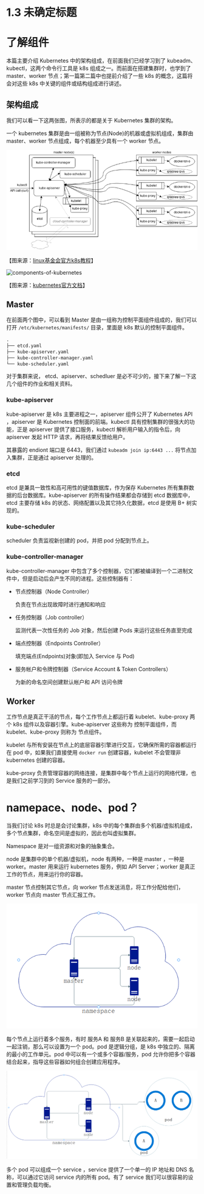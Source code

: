 # 1.3 未确定标题

# 了解组件

本篇主要介绍 Kubernetes 中的架构组成，在前面我们已经学习到了 kubeadm、kubectl，这两个命令行工具是 k8s 组成之一。而前面在搭建集群时，也学到了 master、worker 节点；第一篇第二篇中也提前介绍了一些 k8s 的概念，这篇将会对这些 k8s 中关键的组件或结构组成进行讲述。

## 架构组成

我们可以看一下这两张图，所表示的都是关于 Kubernetes 集群的架构。

一个 kubernetes 集群是由一组被称为节点\(Node\)的机器或虚拟机组成，集群由 master、worker 节点组成，每个机器至少具有一个 worker 节点。

![ww1wo482ah07-Kubernetes\_Architecture2](./.images/ww1wo482ah07-Kubernetes_Architecture2.png)

【图来源：[linux基金会官方k8s教程](https://linuxfoundation.org/)】

![components-of-kubernetes](https://github.com/whuanle/kubernetes_ckad/tree/0c4d932309c1efd033647d64b554d66a0a46180f/1.基础知识/H:/文章/k8s/images9/components-of-kubernetes.svg)

【图来源：[kubernetes官方文档](https://kubernetes.io/zh/docs/concepts/overview/components/#kube-apiserver)】

## Master

在前面两个图中，可以看到 Master 是由一组称为控制平面组件组成的，我们可以打开 `/etc/kubernetes/manifests/` 目录，里面是 k8s 默认的控制平面组件。

```text
.
├── etcd.yaml
├── kube-apiserver.yaml
├── kube-controller-manager.yaml
└── kube-scheduler.yaml
```

对于集群来说， etcd、apiserver、schedluer 是必不可少的，接下来了解一下这几个组件的作业和相关资料。

### kube-apiserver

kube-apiserver 是 k8s 主要进程之一，apiserver 组件公开了 Kubernetes API ，apiserver 是 Kubernetes 控制面的前端。kubectl 具有控制集群的很强大的功能，正是 apiserver 提供了接口服务，kubectl 解析用户输入的指令后，向 apiserver 发起 HTTP 请求，再将结果反馈给用户。

其暴露的 endiont 端口是 6443，我们通过 `kubeadm join ip:6443 ...` 将节点加入集群，正是通过 apiserver 处理的。

### etcd

etcd 是兼具一致性和高可用性的键值数据库，作为保存 Kubernetes 所有集群数据的后台数据库。kube-apiserver 的所有操作结果都会存储到 etcd 数据库中，etcd 主要存储 k8s 的状态、网络配置以及其它持久化数据，etcd 是使用 B+ 树实现的。

### kube-scheduler

scheduler 负责监视新创建的 pod，并把 pod 分配到节点上。

### kube-controller-manager

kube-controller-manager 中包含了多个控制器，它们都被编译到一个二进制文件中，但是启动后会产生不同的进程。这些控制器有：

* 节点控制器（Node Controller）

  负责在节点出现故障时进行通知和响应

* 任务控制器（Job controller）

  监测代表一次性任务的 Job 对象，然后创建 Pods 来运行这些任务直至完成

* 端点控制器（Endpoints Controller）

  填充端点\(Endpoints\)对象\(即加入 Service 与 Pod\)

* 服务帐户和令牌控制器（Service Account & Token Controllers）

  为新的命名空间创建默认帐户和 API 访问令牌

## Worker

工作节点是真正干活的节点，每个工作节点上都运行着 kubelet、kube-proxy 两个 k8s 组件以及容器引擎。kube-apiserver 这些称为 控制平面组件，而 kubelet、kube-proxy 则称为 节点组件。

kubelet 与所有安装在节点上的底层容器引擎进行交互，它确保所需的容器都运行在 pod 中，如果我们直接使用 `docker run` 创建容器，kubelet 不会管理非 kubernetes 创建的容器。

kube-proxy 负责管理容器的网络连接，是集群中每个节点上运行的网络代理，也是我们之前学习到的 Service 服务的一部分。

# namepace、node、pod？

当我们讨论 k8s 时总是会讨论集群，k8s 中的每个集群由多个机器/虚拟机组成，多个节点集群，命名空间是虚拟的，因此也叫虚拟集群。

Namespace 是对一组资源和对象的抽象集合。

node 是集群中的单个机器/虚拟机，node 有两种，一种是 master ，一种是 worker。master 用来运行 kubernetes 服务，例如 API Server；worker 是真正工作的节点，用来运行你的容器。

master 节点控制其它节点，向 worker 节点发送消息，将工作分配给他们，worker 节点向 master 节点汇报工作。

![1618626083](./.images/1618626083.png)

每个节点上运行着多个服务，有时 服务A 和 服务B 是关联起来的，需要一起启动一起注销，那么可以设置为一个 pod。pod 是逻辑分组，是 k8s 中独立的、隔离的最小的工作单元。pod 中可以有一个或多个容器/服务，pod 允许你把多个容器结合起来，指导这些容器如何组合创建应用程序。

![1618628018](./.images\1618628018.png)

多个 pod 可以组成一个 service ，service 提供了一个单一的 IP 地址和 DNS 名称，可以通过它访问 service 内的所有 pod。有了 service 我们可以很容易的设置和管理负载均衡。

